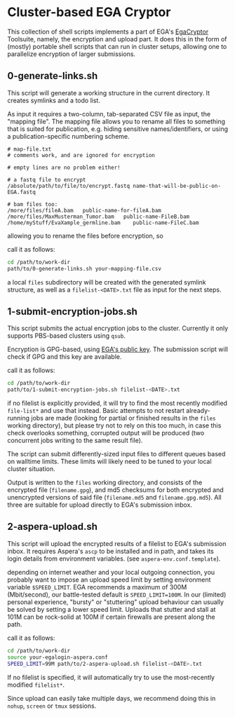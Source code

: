 # Cluster-based EGA Cryptor

This collection of shell scripts implements a part of EGA's [EgaCryptor](https://ega-archive.org/submission/tools/egacryptor)
Toolsuite, namely, the encryption and upload part. It does this in the form of
(mostly) portable shell scripts that can run in cluster setups, allowing one to
parallelize encryption of larger submissions.

## 0-generate-links.sh

This script will generate a working structure in the current directory. It
creates symlinks and a todo list.

As input it requires a two-column, tab-separated CSV file as input, the
"mapping file".
The mapping file allows you to rename all files to something that is suited for 
publication, e.g. hiding sensitive names/identifiers, or using a 
publication-specific numbering scheme.

```csv
# map-file.txt
# comments work, and are ignored for encryption

# empty lines are no problem either!

# a fastq file to encrypt
/absolute/path/to/file/to/encrypt.fastq name-that-will-be-public-on-EGA.fastq

# bam files too:
/more/files/fileA.bam   public-name-for-fileA.bam
/more/files/MaxMusterman_Tumor.bam   public-name-FileB.bam
/home/myStuff/EvaXample_germline.bam    public-name-FileC.bam
```

allowing you to rename the files before 
encryption, so

call it as follows:

```sh
cd /path/to/work-dir
path/to/0-generate-links.sh your-mapping-file.csv
```

a local `files` subdirectory will be created with the generated symlink 
structure, as well as a `filelist-<DATE>.txt` file as input for the next steps.

## 1-submit-encryption-jobs.sh

This script submits the actual encryption jobs to the cluster.
Currently it only supports PBS-based clusters using `qsub`.

Encryption is GPG-based, using 
[EGA's public key](https://ega-archive.org/submission/EGA_public_key).
The submission script will check if GPG and this key are available.

call it as follows:
```sh
cd /path/to/work-dir
path/to/1-submit-encryption-jobs.sh filelist-<DATE>.txt
```

if no filelist is explicitly provided, it will try to find the most recently
modified `file-list*` and use that instead.
Basic attempts to not restart already-running jobs are made (looking for partial
or finished results in the `files` working directory), but please try not to
rely on this too much, in case this check overlooks something, corrupted output
will be produced (two concurrent jobs writing to the same result file).

The script can submit differently-sized input files to different queues based on
walltime limits. These limits will likely need to be tuned to your local cluster
situation.

Output is written to the `files` working directory, and consists of the
encrypted file (`filename.gpg`), and md5 checksums for both encrypted and 
unencrypted versions of said file (`filename.md5` and `filename.gpg.md5`).
All three are suitable for upload directly to EGA's submission inbox.

## 2-aspera-upload.sh

This script will upload the encrypted results of a filelist to EGA's submission
inbox. It requires Aspera's `ascp` to be installed and in path, and takes its
login details from environment variables. (see `aspera-env.conf.template`).

depending on internet weather and your local outgoing connection, you probably
want to impose an upload speed limit by setting environment variable
`$SPEED_LIMIT`. EGA recommends a maximum of 300M (Mbit/second), our 
battle-tested default is `SPEED_LIMIT=100M`.
In our (limited) personal experience, "bursty" or "stuttering" upload behaviour
can usually be solved by setting a lower speed limit. Uploads that stutter and 
stall at 101M can be rock-solid at 100M if certain firewalls are present along
the path.


call it as follows:
```sh
cd /path/to/work-dir
source your-egalogin-aspera.conf
SPEED_LIMIT=99M path/to/2-aspera-upload.sh filelist-<DATE>.txt
```

If no filelist is specified, it will automatically try to use the
most-recently modified `filelist*`.

Since upload can easily take multiple days, we recommend doing this in `nohup`,
`screen` or `tmux` sessions.